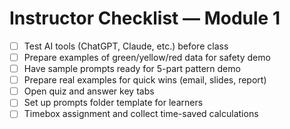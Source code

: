 # Instructor Checklist — Module 1

- [ ] Test AI tools (ChatGPT, Claude, etc.) before class
- [ ] Prepare examples of green/yellow/red data for safety demo
- [ ] Have sample prompts ready for 5-part pattern demo
- [ ] Prepare real examples for quick wins (email, slides, report)
- [ ] Open quiz and answer key tabs
- [ ] Set up prompts folder template for learners
- [ ] Timebox assignment and collect time-saved calculations
